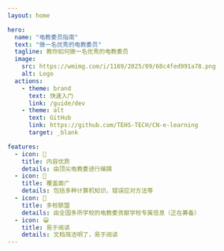 ```yaml
---
layout: home

hero:
  name: "电教委员指南"
  text: "做一名优秀的电教委员"
  tagline: 教你如何做一名优秀的电教委员
  image:
    src: https://wmimg.com/i/1169/2025/09/68c4fed991a78.png
    alt: Logo
  actions:
    - theme: brand
      text: 快速入门
      link: /guide/dev
    - theme: alt
      text: GitHub
      link: https://github.com/TEHS-TECH/CN-e-learning
      target: _blank

features:
  - icon: 📝
    title: 内容优质
    details: 由顶尖电教委进行编撰
  - icon: 🔄
    title: 覆盖面广
    details: 包括多种计算机知识，错误应对方法等
  - icon: 🏫
    title: 多校联盟
    details: 由全国多所学校的电教委贡献学校专属信息（正在筹备）
  - icon: 😀
    title: 易于阅读
    details: 文档简洁明了，易于阅读
---
```


